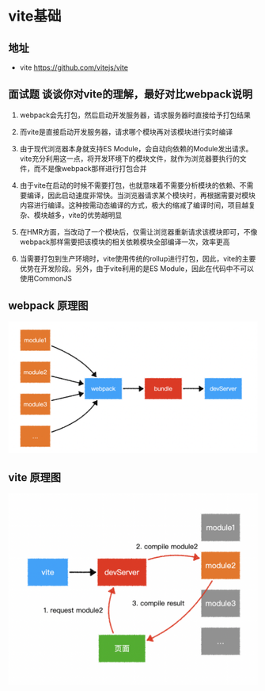 # vite基础

## 地址

- vite <https://github.com/vitejs/vite>

## 面试题 谈谈你对vite的理解，最好对比webpack说明

1. webpack会先打包，然后启动开发服务器，请求服务器时直接给予打包结果

2. 而vite是直接启动开发服务器，请求哪个模块再对该模块进行实时编译

3. 由于现代浏览器本身就支持ES Module，会自动向依赖的Module发出请求。vite充分利用这一点，将开发环境下的模块文件，就作为浏览器要执行的文件，而不是像webpack那样进行打包合并

4. 由于vite在启动的时候不需要打包，也就意味着不需要分析模块的依赖、不需要编译，因此启动速度非常快。当浏览器请求某个模块时，再根据需要对模块内容进行编译。这种按需动态编译的方式，极大的缩减了编译时间，项目越复杂、模块越多，vite的优势越明显

5. 在HMR方面，当改动了一个模块后，仅需让浏览器重新请求该模块即可，不像webpack那样需要把该模块的相关依赖模块全部编译一次，效率更高

6. 当需要打包到生产环境时，vite使用传统的rollup进行打包，因此，vite的主要优势在开发阶段。另外，由于vite利用的是ES Module，因此在代码中不可以使用CommonJS

## webpack 原理图

![](image/20200929144416_f00ADj-cEf.png)

## vite 原理图

![](image/20200929144957_AkODRCHDIM.png)
